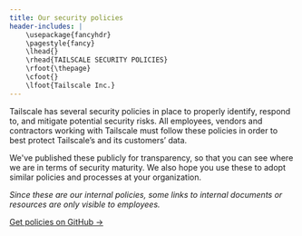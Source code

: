 ```yaml
---
title: Our security policies
header-includes: |
    \usepackage{fancyhdr}
    \pagestyle{fancy}
    \lhead{}
    \rhead{TAILSCALE SECURITY POLICIES}
    \rfoot{\thepage}
	\cfoot{}
    \lfoot{Tailscale Inc.}
---
```


Tailscale has several security policies in place to properly identify, respond to, and mitigate potential security risks. All employees, vendors and contractors working with Tailscale must follow these policies in order to best protect Tailscale’s and its customers’ data.

We've published these publicly for transparency, so that you can see where we are in terms of security maturity. We also hope you use these to adopt similar policies and processes at your organization.

*Since these are our internal policies, some links to internal documents or resources are only visible to employees.*

[Get policies on GitHub &rarr;](https://www.github.com/tailscale/policies)